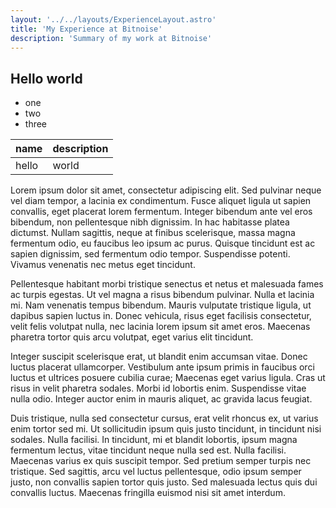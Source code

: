 ```yaml
---
layout: '../../layouts/ExperienceLayout.astro'
title: 'My Experience at Bitnoise'
description: 'Summary of my work at Bitnoise'
---
```


## Hello world

- one
- two
- three

| name  | description |
| ----- | ----------- |
| hello | world       |

Lorem ipsum dolor sit amet, consectetur adipiscing elit. Sed pulvinar neque vel diam tempor, a lacinia ex condimentum. Fusce aliquet ligula ut sapien convallis, eget placerat lorem fermentum. Integer bibendum ante vel eros bibendum, non pellentesque nibh dignissim. In hac habitasse platea dictumst. Nullam sagittis, neque at finibus scelerisque, massa magna fermentum odio, eu faucibus leo ipsum ac purus. Quisque tincidunt est ac sapien dignissim, sed fermentum odio tempor. Suspendisse potenti. Vivamus venenatis nec metus eget tincidunt.

Pellentesque habitant morbi tristique senectus et netus et malesuada fames ac turpis egestas. Ut vel magna a risus bibendum pulvinar. Nulla et lacinia mi. Nam venenatis tempus bibendum. Mauris vulputate tristique ligula, ut dapibus sapien luctus in. Donec vehicula, risus eget facilisis consectetur, velit felis volutpat nulla, nec lacinia lorem ipsum sit amet eros. Maecenas pharetra tortor quis arcu volutpat, eget varius elit tincidunt.

Integer suscipit scelerisque erat, ut blandit enim accumsan vitae. Donec luctus placerat ullamcorper. Vestibulum ante ipsum primis in faucibus orci luctus et ultrices posuere cubilia curae; Maecenas eget varius ligula. Cras ut risus in velit pharetra sodales. Morbi id lobortis enim. Suspendisse vitae nulla odio. Integer auctor enim in mauris aliquet, ac gravida lacus feugiat.

Duis tristique, nulla sed consectetur cursus, erat velit rhoncus ex, ut varius enim tortor sed mi. Ut sollicitudin ipsum quis justo tincidunt, in tincidunt nisi sodales. Nulla facilisi. In tincidunt, mi et blandit lobortis, ipsum magna fermentum lectus, vitae tincidunt neque nulla sed est. Nulla facilisi. Maecenas varius ex quis suscipit tempor. Sed pretium semper turpis nec tristique. Sed sagittis, arcu vel luctus pellentesque, odio ipsum semper justo, non convallis sapien tortor quis justo. Sed malesuada lectus quis dui convallis luctus. Maecenas fringilla euismod nisi sit amet interdum.

